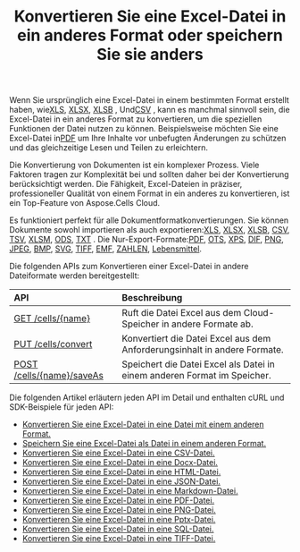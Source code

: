 ﻿---
title: Konvertieren Sie eine Excel-Datei in ein anderes Format oder speichern Sie sie anders
second_title: Documen
linktitle: Konvertieren und speichern A
type: docs
url: /de/conversion-and-save-as/
aliases: [/convert-excel/,/convert/]
keywords: File conversion, Format conversion, PDF export, Save file, Save Excel file
description: Aspose.Cells Cloud REST API unterstützt die Konvertierung von Excel-Dateien in verschiedene Formatdateien. SDK unterstützt verschiedene Entwicklungssprachen. Dazu gehören Android, C#, Go, Java, NodeJS, Perl, PHP, Python, Ruby und Swift
weight: 30
kwords: Dateikonvertierung, Formatkonvertierung, PDF Export, Datei speichern, Excel Dateien speichern, Office Cloud, REST API, Tabellenkalkulation, PDF, CSV, Json, Markdown, Excel in verschiedene Formate konvertieren
---
Wenn Sie ursprünglich eine Excel-Datei in einem bestimmten Format erstellt haben, wie[XLS](https://docs.fileformat.com/spreadsheet/xls/), [XLSX](https://docs.fileformat.com/spreadsheet/xlsx/), [XLSB](https://docs.fileformat.com/spreadsheet/xlsb/) , Und[CSV](https://docs.fileformat.com/spreadsheet/csv/) , kann es manchmal sinnvoll sein, die Excel-Datei in ein anderes Format zu konvertieren, um die speziellen Funktionen der Datei nutzen zu können. Beispielsweise möchten Sie eine Excel-Datei in[PDF](https://docs.fileformat.com/pdf/) um Ihre Inhalte vor unbefugten Änderungen zu schützen und das gleichzeitige Lesen und Teilen zu erleichtern.

Die Konvertierung von Dokumenten ist ein komplexer Prozess. Viele Faktoren tragen zur Komplexität bei und sollten daher bei der Konvertierung berücksichtigt werden. Die Fähigkeit, Excel-Dateien in präziser, professioneller Qualität von einem Format in ein anderes zu konvertieren, ist ein Top-Feature von Aspose.Cells Cloud.

 Es funktioniert perfekt für alle Dokumentformatkonvertierungen. Sie können Dokumente sowohl importieren als auch exportieren:[XLS](https://docs.fileformat.com/spreadsheet/xls/), [XLSX](https://docs.fileformat.com/spreadsheet/xlsx/), [XLSB](https://docs.fileformat.com/spreadsheet/xlsb/), [CSV](https://docs.fileformat.com/spreadsheet/csv/), [TSV](https://docs.fileformat.com/spreadsheet/tsv/), [XLSM](https://docs.fileformat.com/spreadsheet/xlsm/), [ODS](https://docs.fileformat.com/spreadsheet/ods/), [TXT](https://docs.fileformat.com/word-processing/txt/) . Die Nur-Export-Formate:[PDF](https://docs.fileformat.com/pdf/), [OTS](https://docs.fileformat.com/spreadsheet/ots/), [XPS](https://docs.fileformat.com/page-description-language/xps/), [DIF](https://docs.fileformat.com/spreadsheet/dif/), [PNG](https://docs.fileformat.com/Image/png/), [JPEG](https://docs.fileformat.com/image/jpeg/), [BMP](https://docs.fileformat.com/image/bmp/), [SVG](https://docs.fileformat.com/page-description-language/svg/), [TIFF](https://docs.fileformat.com/image/tiff/), [EMF](https://docs.fileformat.com/image/emf/), [ZAHLEN](https://docs.fileformat.com/spreadsheet/numbers/), [Lebensmittel](https://docs.fileformat.com/spreadsheet/fods/).

Die folgenden APIs zum Konvertieren einer Excel-Datei in andere Dateiformate werden bereitgestellt:

|API|Beschreibung|
|:- |:- |
|[GET /cells/{name}](https://apireference.aspose.cloud/cells/#/Workbook/GetWorkBook)|Ruft die Datei Excel aus dem Cloud-Speicher in andere Formate ab.|
|[PUT /cells/convert](https://apireference.aspose.cloud/cells/#/Workbook/PutConvertWorkBook)|Konvertiert die Datei Excel aus dem Anforderungsinhalt in andere Formate.|
|[POST /cells/{name}/saveAs](https://apireference.aspose.cloud/cells/#/SaveAs/PostDocumentSaveAs)|Speichert die Datei Excel als Datei in einem anderen Format im Speicher.|

Die folgenden Artikel erläutern jeden API im Detail und enthalten cURL und SDK-Beispiele für jeden API:

- [Konvertieren Sie eine Excel-Datei in eine Datei mit einem anderen Format.](/cells/de/convert-an-excel-file-to-different-formats)
- [Speichern Sie eine Excel-Datei als Datei in einem anderen Format.](/cells/de/save-an-excel-file-as-other-formats-files)
- [Konvertieren Sie eine Excel-Datei in eine CSV-Datei.](/cells/de/convert-excel-file-to-csv-file)
- [Konvertieren Sie eine Excel-Datei in eine Docx-Datei.](/cells/de/convert-excel-file-to-docx-file)
- [Konvertieren Sie eine Excel-Datei in eine HTML-Datei.](/cells/de/convert-excel-file-to-html-file)
- [Konvertieren Sie eine Excel-Datei in eine JSON-Datei.](/cells/de/convert-excel-file-to-json-file)
- [Konvertieren Sie eine Excel-Datei in eine Markdown-Datei.](/cells/de/convert-excel-file-to-markdown-file)
- [Konvertieren Sie eine Excel-Datei in eine PDF-Datei.](/cells/de/convert-excel-file-to-pdf-file)
- [Konvertieren Sie eine Excel-Datei in eine PNG-Datei.](/cells/de/convert-excel-file-to-png-file)
- [Konvertieren Sie eine Excel-Datei in eine Pptx-Datei.](/cells/de/convert-excel-file-to-pptx-file)
- [Konvertieren Sie eine Excel-Datei in eine SQL-Datei.](/cells/de/convert-excel-file-to-sql-file)
- [Konvertieren Sie eine Excel-Datei in eine TIFF-Datei.](/cells/de/convert-excel-file-to-tiff-file)
